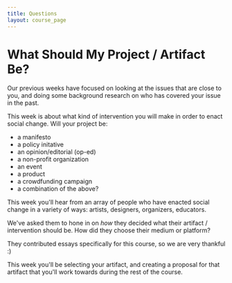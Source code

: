 ```yaml
---
title: Questions
layout: course_page
---
```

# What Should My Project / Artifact Be? 

Our previous weeks have focused on looking at the issues that are close to you, and doing some background research on who has covered your issue in the past. 

This week is about what kind of intervention you will make in order to enact social change. Will your project be:

- a manifesto
- a policy initative
- an opinion/editorial (op-ed)
- a non-profit organization
- an event
- a product
- a crowdfunding campaign
- a combination of the above?

This week you'll hear from an array of people who have enacted social change in a variety of ways: artists, designers, organizers, educators. 

We've asked them to hone in on *how* they decided what their artifact / intervention should be. How did they choose their medium or platform? 

They contributed essays specifically for this course, so we are very thankful :)

This week you'll be selecting your artifact, and creating a proposal for that artifact that you'll work towards during the rest of the course. 

